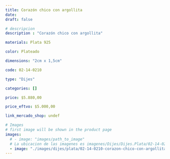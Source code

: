 ```yaml
---
title: Corazón chico con argollita
date: 
draft: false

# descripcion
description : "Corazón chico con argollita"

materials: Plata 925

color: Plateado

dimensions: "2cm x 1,5cm"

code: 02-14-0210

type: "Dijes"

categories: []

price: $5.880,00

price_eftvo: $5.000,00

link_mercado_shop: undef

# Images
# first image will be shown in the product page
images:
  # - image: "images/path_to_image"
  # La ubicacion de las imagenes es imagenes/Dijes/Dijes.Plata/02-14-0210-corazon-chico-con-argollita
  - image: "./images/dijes/plata/02-14-0210-corazon-chico-con-argollita.JPG"
---
```

